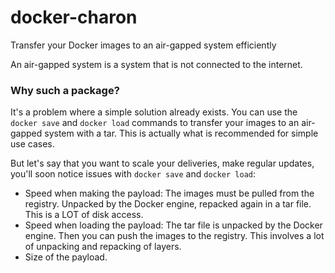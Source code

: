 # docker-charon

Transfer your Docker images to an air-gapped system efficiently

An air-gapped system is a system that is not connected to the internet.


### Why such a package?

It's a problem where a simple solution already exists. 
You can use the `docker save` and `docker load` commands to transfer your images to an air-gapped system with a tar.
This is actually what is recommended for simple use cases.

But let's say that you want to scale your deliveries, make regular updates, you'll soon 
notice issues with `docker save` and `docker load`:
* Speed when making the payload: The images must be pulled from the registry. Unpacked by the Docker engine, repacked again in a tar file. This is a LOT of disk access.
* Speed when loading the payload: The tar file is unpacked by the Docker engine. Then you can push the images to the registry. This involves a lot of unpacking and repacking of layers.
* Size of the payload.